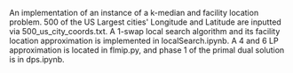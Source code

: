 An implementation of an instance of a k-median and facility location problem. 500 of the US Largest cities' Longitude and Latitude are inputted via 500_us_city_coords.txt. A 1-swap local search algorithm and its facility location approximation is implemented in localSearch.ipynb. A 4 and 6 LP approximation is located in flmip.py, and phase 1 of the primal dual solution is in dps.ipynb.  
